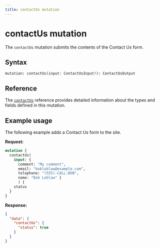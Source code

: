 ```yaml
---
title: contactUs mutation
---
```


# contactUs mutation

The `contactUs` mutation submits the contents of the Contact Us form.

## Syntax

`mutation: contactUs(input: ContactUsInput!): ContactUsOutput`

## Reference

The [`contactUs`](https://developer.adobe.com/commerce/webapi/graphql-api/index.html#mutation-contactUs) reference provides detailed information about the types and fields defined in this mutation.

## Example usage

The following example adds a Contact Us form to the site.

**Request:**

```graphql
mutation {
  contactUs(
    input: {
      comment: "My comment",
      email: "bobloblaw@example.com",
      telephone: "(555)-CALL-BOB",
      name: "Bob Loblaw" }
      ) {
    status
  }
}
```

**Response:**

```json
{
  "data": {
    "contactUs": {
      "status": true
    }
  }
}
```
